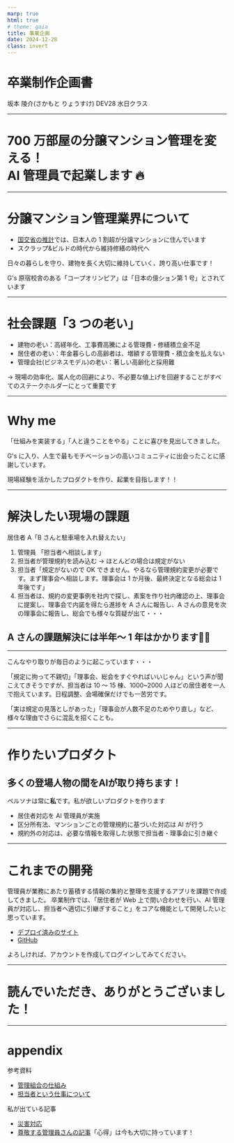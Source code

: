 ```yaml
---
marp: true
html: true
# theme: gaia
title: 事業企画
date: 2024-12-28
class: invert
---
```


# 卒業制作企画書

坂本 陵介(さかもと りょうすけ)
DEV28 水日クラス

---

# 700 万部屋の分譲マンション管理を変える！<br>AI 管理員で起業します 🔥

---

# 分譲マンション管理業界について

- [国交省の推計](https://www.mlit.go.jp/jutakukentiku/house/content/001625310.pdf)では、日本人の 1 割超が分譲マンションに住んでいます
- スクラップ&ビルドの時代から維持修繕の時代へ

日々の暮らしを守り、建物を長く大切に維持していく、誇り高い仕事です！

G's 原宿校舎のある「コープオリンピア」は「日本の億ション第 1 号」とされています

---

# 社会課題「3 つの老い」

- 建物の老い：高経年化、工事費高騰による管理費・修繕積立金不足
- 居住者の老い：年金暮らしの高齢者は、増額する管理費・積立金を払えない
- 管理会社(ビジネスモデル)の老い：著しい高齢化と採用難

→ 現場の効率化、属人化の回避により、不必要な値上げを回避することがすべてのステークホルダーにとって重要です

---

# Why me

「仕組みを実装する」「人と違うことをやる」ことに喜びを見出してきました。

G's に入り、人生で最もモチベーションの高いコミュニティに出会ったことに感謝しています。

現場経験を活かしたプロダクトを作り、起業を目指します！！

---

# 解決したい現場の課題

居住者 A「B さんと駐車場を入れ替えたい」

1.  管理員 「担当者へ相談します」
1.  担当者が管理規約を読み込む → ほとんどの場合は規定がない
1.  担当者「規定がないので OK できません。やるなら管理規約変更が必要です。まず理事会へ相談します。理事会は 1 か月後、最終決定となる総会は 1 年後です」
1.  担当者は、規約の変更事例を社内で探し、素案を作り社内確認の上、理事会に提案し、理事会で内諾を得たら進捗を A さんに報告し、A さんの意見を次の理事会に報告し、総会でも様々な質疑が出て・・・
<h2>A さんの課題解決には半年～ 1 年はかかります🤷‍♂️</h2>

---

こんなやり取りが毎日のように起こっています・・・

「規定に拘って不親切」「理事会、総会をすぐやればいいじゃん」という声が聞こえてきそうですが、担当者は 10 ～ 15 棟、1000~2000 人ほどの居住者を一人で抱えています。日程調整、会場確保だけでも一苦労です。

「実は規定の見落としがあった」「理事会が人数不足のためやり直し」など、様々な理由でさらに混乱を招くことも。

---

# 作りたいプロダクト

<h2>多くの登場人物の間をAIが取り持ちます！</h2>
ペルソナは常に<strong>私</strong>です。私が欲しいプロダクトを作ります

- 居住者対応を AI 管理員が実施
- 区分所有法、マンションごとの管理規約に基づいた対応は AI が行う
- 規約外の対応は、必要な情報を取得した状態で担当者・理事会に引き継ぐ

---

# これまでの開発

管理員が業務にあたり蓄積する情報の集約と整理を支援するアプリを課題で作成してきました。
卒業制作では、「居住者が Web 上で問い合わせを行い、AI 管理員が対応し、担当者へ適切に引継ぎすること」をコアな機能として開発したいと思っています。

<!-- ![bg right:30% height:100%](https://indigodingo.sakura.ne.jp/apiKadai/img/fig1.png) -->

- [デプロイ済みのサイト](https://indigodingo.sakura.ne.jp/apiKadai/)
- [GitHub](https://github.com/rictusempra52/APIkadai)

よろしければ、アカウントを作成してログインしてみてください。

---

# 読んでいただき、ありがとうございました！

---

# appendix

参考資料

- [管理組合の仕組み](https://e-suteki.haseko.jp/hoa_cafe/vol86-condo-community-union.html)
- [担当者という仕事について](https://note.com/shiganai_front/n/nceea3342cfce)

私が出ている記事

- [災害対応](https://www.miraikachiken.com/column/230209_column_01)
- [尊敬する管理員さんの記事](https://www.talent-book.jp/daiwalifenext/stories/49783)「心得」は今も大切に持っています！
